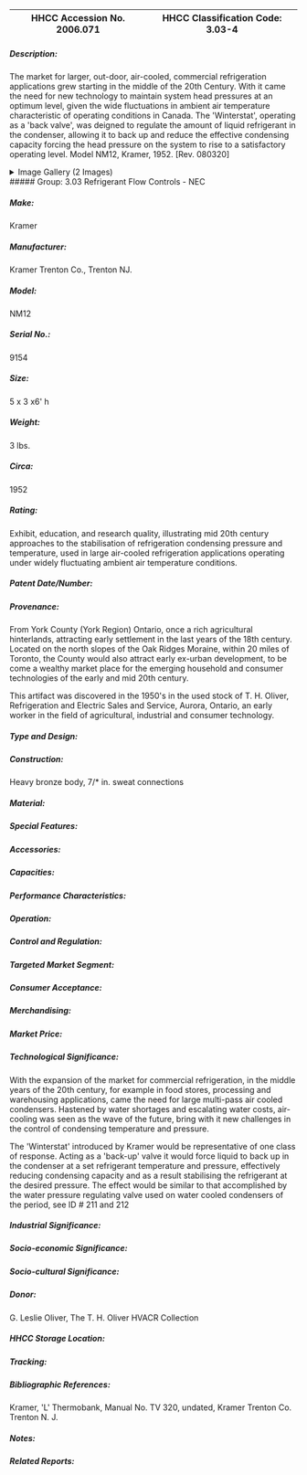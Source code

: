 | **HHCC Accession No. 2006.071** |**HHCC Classification Code:  3.03-4**|
| ----------- | ----------- |
##### Description:
The market for larger, out-door, air-cooled, commercial refrigeration applications grew starting in the middle of the 20th Century. With it came the need for new technology to maintain system head pressures at an optimum level, given the wide fluctuations in ambient air temperature characteristic of operating conditions in Canada. The 'Winterstat', operating as a 'back valve', was deigned to regulate the amount of liquid refrigerant in the condenser, allowing it to back up and reduce the effective condensing capacity forcing the head pressure on the system to rise to a satisfactory operating level. Model NM12, Kramer, 1952. [Rev. 080320]


<details>
	<summary>Image Gallery (2 Images)</summary>
<div class="gallery gallery-wrapper--full" contenteditable="false" data-is-empty="false" data-translation="Add images" data-columns="6">
<figure class="gallery__item"><a href="#DOMAIN_NAME#gallery/3.03-4.jpg" data-size="2054x1030"><img src="#DOMAIN_NAME#gallery/3.03-4-thumbnail.jpg" alt=""></a></figure>
<figure class="gallery__item"><a href="#DOMAIN_NAME#gallery/3.03-4a.jpg" data-size="2056x1116"><img src="#DOMAIN_NAME#gallery/3.03-4a-thumbnail.jpg" alt=""></a></figure>
</div>
</details>
##### Group:
3.03 Refrigerant Flow Controls - NEC

##### Make:
Kramer

##### Manufacturer:
Kramer Trenton Co., Trenton NJ.

##### Model:
NM12

##### Serial No.:
9154

##### Size:
5 x 3 x6' h

##### Weight:
3 lbs.

##### Circa:
1952

##### Rating:
Exhibit, education, and research quality, illustrating mid 20th century approaches to the stabilisation of refrigeration condensing pressure and temperature, used in large air-cooled refrigeration applications operating under widely fluctuating ambient air temperature conditions.

##### Patent Date/Number:


##### Provenance:
From York County (York Region) Ontario, once a rich agricultural hinterlands, attracting early settlement in the last years of the 18th century. Located on the north slopes of the Oak Ridges Moraine, within 20 miles of Toronto, the County would also attract early ex-urban development, to be come a wealthy market place for the emerging household and consumer technologies of the early and mid 20th century. 

This artifact was discovered in the 1950's in the used stock of T. H. Oliver, Refrigeration and Electric Sales and Service, Aurora, Ontario, an early worker in the field of agricultural, industrial and consumer technology.

##### Type and Design:


##### Construction:
Heavy bronze body, 7/* in. sweat connections

##### Material:


##### Special Features:


##### Accessories:


##### Capacities:


##### Performance Characteristics:


##### Operation:


##### Control and Regulation:


##### Targeted Market Segment:


##### Consumer Acceptance:


##### Merchandising:


##### Market Price:


##### Technological Significance:
With the expansion of the market for commercial refrigeration, in the middle years of the 20th century, for example in food stores, processing and warehousing applications, came the need for large multi-pass air cooled condensers. Hastened by water shortages and escalating water costs, air-cooling was seen as the wave of the future, bring with it new challenges in the control of condensing temperature and pressure. 

The 'Winterstat' introduced by Kramer would be representative of one class of response. Acting as a 'back-up' valve it would force liquid to back up in the condenser at a set refrigerant temperature and pressure, effectively reducing condensing capacity and as a result stabilising the refrigerant at the desired pressure. The effect would be similar to that accomplished by the water pressure regulating valve used on water cooled condensers of the period, see ID # 211 and 212

##### Industrial Significance:


##### Socio-economic Significance:


##### Socio-cultural Significance:


##### Donor:
G. Leslie Oliver, The T. H. Oliver HVACR Collection

##### HHCC Storage Location:


##### Tracking:


##### Bibliographic References:
Kramer, 'L' Thermobank, Manual No. TV 320, undated,  Kramer Trenton Co. Trenton N. J.

##### Notes:


##### Related Reports:

